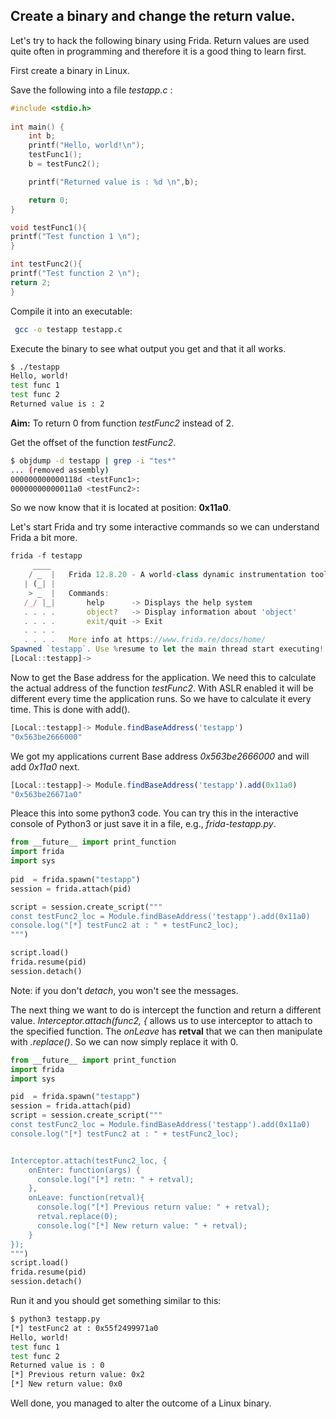 ## Create a binary and change the return value.

Let's try to hack the following binary using Frida. Return values are used quite often in programming and therefore it is a good thing to learn first. 

First create a binary in Linux.

Save the following into a file *testapp.c* : 

```c
#include <stdio.h>
 
int main() {
    int b;
    printf("Hello, world!\n");
    testFunc1();
    b = testFunc2();

    printf("Returned value is : %d \n",b);

    return 0;
}

void testFunc1(){
printf("Test function 1 \n");
}

int testFunc2(){
printf("Test function 2 \n");
return 2;
}
```
Compile it into an executable:
```bash
 gcc -o testapp testapp.c
```
Execute the binary to see what output you get and that it all works. 
```bash
$ ./testapp
Hello, world!
test func 1 
test func 2 
Returned value is : 2 
```
**Aim:** To return 0 from function *testFunc2* instead of 2.

Get the offset of the function *testFunc2*. 

```bash
$ objdump -d testapp | grep -i "tes*"
... (removed assembly)
000000000000118d <testFunc1>:
00000000000011a0 <testFunc2>:
```

So we now know that it is located at position: **0x11a0**.

Let's start Frida and try some interactive commands so we can understand Frida a bit more. 

```js
frida -f testapp
     ____
    / _  |   Frida 12.8.20 - A world-class dynamic instrumentation toolkit
   | (_| |
    > _  |   Commands:
   /_/ |_|       help      -> Displays the help system
   . . . .       object?   -> Display information about 'object'
   . . . .       exit/quit -> Exit
   . . . .
   . . . .   More info at https://www.frida.re/docs/home/
Spawned `testapp`. Use %resume to let the main thread start executing!  
[Local::testapp]->                                                                        
```
Now to get the Base address for the application. We need this to calculate the actual address of the function *testFunc2*. With ASLR enabled it will be different every time the application runs. So we have to calculate it every time. This is done with add().  

```js
[Local::testapp]-> Module.findBaseAddress('testapp')                                                                           
"0x563be2666000"
```
We got my applications current Base address *0x563be2666000* and will add *0x11a0* next. 

```js
[Local::testapp]-> Module.findBaseAddress('testapp').add(0x11a0)                                                               
"0x563be26671a0"
```

Pleace this into some python3 code. You can try this in the interactive console of Python3 or just save it in a file, e.g., *frida-testapp.py*.  

```python
from __future__ import print_function
import frida
import sys
    
pid  = frida.spawn("testapp")
session = frida.attach(pid)

script = session.create_script("""
const testFunc2_loc = Module.findBaseAddress('testapp').add(0x11a0)
console.log("[*] testFunc2 at : " + testFunc2_loc);
""")

script.load()
frida.resume(pid)
session.detach()
```
Note: if you don't *detach*, you won't see the messages. 

The next thing we want to do is intercept the function and return a different value. *Interceptor.attach(func2, {* allows us to use interceptor to attach to the specified function. The *onLeave* has **retval** that we can then manipulate with *.replace()*. So we can now simply replace it with 0.

```python
from __future__ import print_function
import frida
import sys

pid  = frida.spawn("testapp")
session = frida.attach(pid)
script = session.create_script("""
const testFunc2_loc = Module.findBaseAddress('testapp').add(0x11a0)
console.log("[*] testFunc2 at : " + testFunc2_loc);


Interceptor.attach(testFunc2_loc, {
    onEnter: function(args) {
      console.log("[*] retn: " + retval);
    },
    onLeave: function(retval){
      console.log("[*] Previous return value: " + retval);
      retval.replace(0);
      console.log("[*] New return value: " + retval);
    }
});
""")
script.load()
frida.resume(pid)
session.detach()
```

Run it and you should get something similar to this:
```bash
$ python3 testapp.py 
[*] testFunc2 at : 0x55f2499971a0
Hello, world!
test func 1 
test func 2 
Returned value is : 0 
[*] Previous return value: 0x2
[*] New return value: 0x0
```

Well done, you managed to alter the outcome of a Linux binary. 
